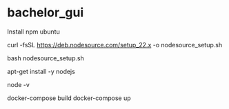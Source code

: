 # bachelor_gui

Install npm ubuntu

curl -fsSL https://deb.nodesource.com/setup_22.x -o nodesource_setup.sh

bash nodesource_setup.sh

apt-get install -y nodejs

node -v



docker-compose build
docker-compose up